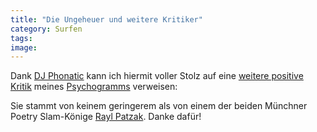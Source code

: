 ```yaml
---
title: "Die Ungeheuer und weitere Kritiker"
category: Surfen
tags: 
image: 
---
```


Dank [DJ Phonatic](http://www.myspace.com/phoneeziac) kann ich hiermit voller Stolz auf eine [weitere positive Kritik](http://www.poetry.claudio.de/2007/06/12/neu-misanthrop-psychogramm/) meines [Psychogramms](http://www.audiacrecords.com/press/auc005cd/auc005cd.htm) verweisen:  

  

Sie stammt von keinem geringerem als von einem der beiden Münchner Poetry Slam-Könige [Rayl Patzak](http://www.poetry.claudio.de/2007/06/12/neu-misanthrop-psychogramm/). Danke dafür!